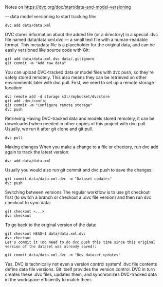Notes on https://dvc.org/doc/start/data-and-model-versioning

-- data model versioning
to start tracking file:
```
dvc add data/data.xml
```

DVC stores information about the added file (or a directory) in a special .dvc file named data/data.xml.dvc — a small text file with a human-readable format. This metadata file is a placeholder for the original data, and can be easily versioned like source code with Git:
```
git add data/data.xml.dvc data/.gitignore
git commit -m "Add raw data"
```

You can upload DVC-tracked data or model files with dvc push, so they're safely stored remotely. This also means they can be retrieved on other environments later with dvc pull. First, we need to set up a remote storage location:
```
dvc remote add -d storage s3://mybucket/dvcstore
git add .dvc/config
git commit -m "Configure remote storage"
dvc push
```



Retrieving
Having DVC-tracked data and models stored remotely, it can be downloaded when needed in other copies of this project with dvc pull. Usually, we run it after git clone and git pull.
```
dvc pull
```

Making changes
When you make a change to a file or directory, run dvc add again to track the latest version:
```
dvc add data/data.xml
```

Usually you would also run git commit and dvc push to save the changes:
```
git commit data/data.xml.dvc -m "Dataset updates"
dvc push
```


Switching between versions
The regular workflow is to use git checkout first (to switch a branch or checkout a .dvc file version) and then run dvc checkout to sync data:
```
git checkout <...>
dvc checkout
```


To go back to the original version of the data:

```
git checkout HEAD~1 data/data.xml.dvc
dvc checkout
Let's commit it (no need to do dvc push this time since this original version of the dataset was already saved):

git commit data/data.xml.dvc -m "Rev dataset updates"
```

Yes, DVC is technically not even a version control system! .dvc file contents define data file versions. Git itself provides the version control. DVC in turn creates these .dvc files, updates them, and synchronizes DVC-tracked data in the workspace efficiently to match them.